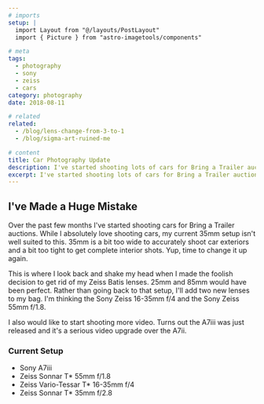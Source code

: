 ```yaml
---
# imports
setup: |
  import Layout from "@/layouts/PostLayout"
  import { Picture } from "astro-imagetools/components"

# meta
tags:
  - photography
  - sony
  - zeiss
  - cars
category: photography
date: 2018-08-11

# related
related:
  - /blog/lens-change-from-3-to-1
  - /blog/sigma-art-ruined-me

# content
title: Car Photography Update
description: I've started shooting lots of cars for Bring a Trailer auctions. That means I'm in need of a lens upgrade!
excerpt: I've started shooting lots of cars for Bring a Trailer auctions. That means I'm in need of a lens upgrade! One single 35mm Sony Zeiss wasn't going to cut it. It's too wide for exteriors and not wide enough for interiors. I'm thinking one around the 50mm mark and something down around the 20mm mark.
---
```


## I've Made a Huge Mistake

Over the past few months I've started shooting cars for Bring a Trailer auctions. While I absolutely love shooting cars, my current 35mm setup isn't well suited to this. 35mm is a bit too wide to accurately shoot car exteriors and a bit too tight to get complete interior shots. Yup, time to change it up again.

<Picture
    src="/src/assets/images/shoots/2018/2018-08-26-coffee-with-cars/coffee-with-cars-2018_004.jpg"
    alt="hi"
    sizes="(min-width: 1024px) 800px, 100vw"
/>

This is where I look back and shake my head when I made the foolish decision to get rid of my Zeiss Batis lenses. 25mm and 85mm would have been perfect. Rather than going back to that setup, I'll add two new lenses to my bag. I'm thinking the Sony Zeiss 16-35mm f/4 and the Sony Zeiss 55mm f/1.8.

<Picture
    src="/src/assets/images/shoots/2018/2018-08-26-coffee-with-cars/coffee-with-cars-2018_006.jpg"
    alt="hi"
    sizes="(min-width: 1024px) 800px, 100vw"
/>

I also would like to start shooting more video. Turns out the A7iii was just released and it's a serious video upgrade over the A7ii.

### Current Setup

- Sony A7iii
- Zeiss Sonnar T\* 55mm f/1.8
- Zeiss Vario-Tessar T\* 16-35mm f/4
- Zeiss Sonnar T\* 35mm f/2.8
